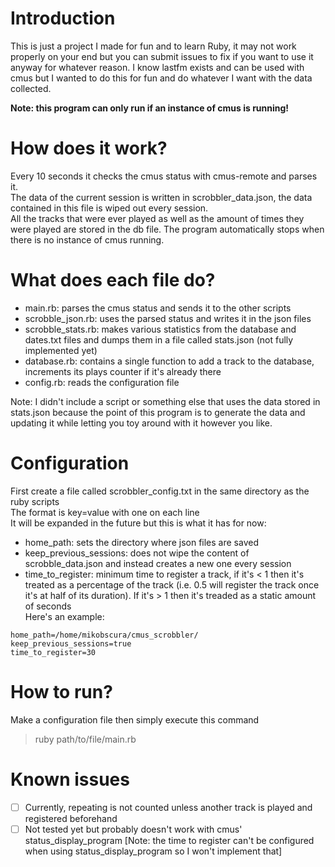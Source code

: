 # Introduction
This is just a project I made for fun and to learn Ruby, it may not work properly on your end but you can submit issues to fix if you want to use it anyway for whatever reason.
I know lastfm exists and can be used with cmus but I wanted to do this for fun and do whatever I want with the data collected.

**Note: this program can only run if an instance of cmus is running!**

# How does it work?
Every 10 seconds it checks the cmus status with cmus-remote and parses it.  
The data of the current session is written in scrobbler_data.json, the data contained in this file is wiped out every session.   
All the tracks that were ever played as well as the amount of times they were played are stored in the db file.
The program automatically stops when there is no instance of cmus running.

# What does each file do?
* main.rb: parses the cmus status and sends it to the other scripts
* scrobble_json.rb: uses the parsed status and writes it in the json files
* scrobble_stats.rb: makes various statistics from the database and dates.txt files and dumps them in a file called stats.json (not fully implemented yet)
* database.rb: contains a single function to add a track to the database, increments its plays counter if it's already there
* config.rb: reads the configuration file

Note: I didn't include a script or something else that uses the data stored in stats.json because the point of this program is to generate the data and updating it while letting you toy around with it however you like.

# Configuration
First create a file called scrobbler_config.txt in the same directory as the ruby scripts  
The format is key=value with one on each line  
It will be expanded in the future but this is what it has for now:
* home_path: sets the directory where json files are saved
* keep_previous_sessions: does not wipe the content of scrobble_data.json and instead creates a new one every session
* time_to_register: minimum time to register a track, if it's < 1 then it's treated as a percentage of the track (i.e. 0.5 will register the track once it's at half of its duration). If it's > 1 then it's treaded as a static amount of seconds  
Here's an example:
``` 
home_path=/home/mikobscura/cmus_scrobbler/
keep_previous_sessions=true
time_to_register=30
```


# How to run?
Make a configuration file then simply execute this command
> ruby path/to/file/main.rb

# Known issues
* [ ] Currently, repeating is not counted unless another track is played and registered beforehand
* [ ] Not tested yet but probably doesn't work with cmus' status_display_program [Note: the time to register can't be configured when using status_display_program so I won't implement that]
